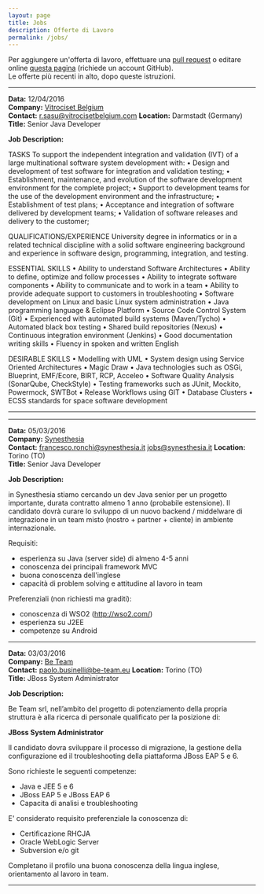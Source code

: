 ```yaml
---
layout: page
title: Jobs
description: Offerte di Lavoro
permalink: /jobs/
---
```


Per aggiungere un'offerta di lavoro, effettuare una 
[pull request](https://help.github.com/articles/creating-a-pull-request/) o
editare online
[questa pagina](https://github.com/jugtorino/jugtorino.github.io/edit/master/pages/j_jobs.md) 
(richiede un account GitHub).  
Le offerte più recenti in alto, dopo queste istruzioni.

---

**Data:** 12/04/2016  
**Company:** [Vitrociset Belgium](http://www.vitrocisetbelgium.com)  
**Contact:** <r.sasu@vitrocisetbelgium.com>
**Location:** Darmstadt (Germany)  
**Title:** Senior Java Developer  

**Job Description:**

TASKS
To support the independent integration and validation (IVT) of a large multinational software system development with:
•	Design and development of test software for integration and validation testing;
•	Establishment, maintenance, and evolution of the software development environment for the complete project;
•	Support to development teams for the use of the development environment and the infrastructure;
•	Establishment of test plans;
•	Acceptance and integration of software delivered by development teams;
•	Validation of software releases and delivery to the customer;
 
QUALIFICATIONS/EXPERIENCE
University degree in informatics or in a related technical discipline with a solid software engineering background and experience in software design, programming, integration, and testing.
 
ESSENTIAL SKILLS
•	Ability to understand Software Architectures
•	Ability to define, optimize and follow processes
•	Ability to integrate software components
•	Ability to communicate and to work in a team
•	Ability to provide adequate support to customers in troubleshooting
•	Software development on Linux and basic Linux system administration
•	Java programming language & Eclipse Platform
•	Source Code Control System (Git)
•	Experienced with automated build systems (Maven/Tycho)
•	Automated black box testing
•	Shared build repositories (Nexus)
•	Continuous integration environment (Jenkins)
•	Good documentation writing skills
•	Fluency in spoken and written English
 
DESIRABLE SKILLS
•	Modelling with UML
•	System design using Service Oriented Architectures
•	Magic Draw
•	Java technologies such as OSGi, Blueprint, EMF/Ecore, BIRT, RCP, Acceleo
•	Software Quality Analysis (SonarQube, CheckStyle)
•	Testing frameworks such as JUnit, Mockito, Powermock, SWTBot
•	Release Workflows using GIT
•	Database Clusters
•	ECSS standards for space software development 



---

---

**Data:** 05/03/2016  
**Company:** [Synesthesia](http://synesthesia.it/)  
**Contact:** <francesco.ronchi@synesthesia.it> <jobs@synesthesia.it>
**Location:** Torino (TO)  
**Title:** Senior Java Developer  

**Job Description:**

in Synesthesia stiamo cercando un dev Java senior per un progetto importante, durata contratto almeno 1 anno (probabile estensione).
Il candidato dovrà curare lo sviluppo di un nuovo backend / middelware di integrazione in un team misto (nostro + partner + cliente) in ambiente internazionale.

Requisiti: 
- esperienza su Java (server side) di almeno 4-5 anni
- conoscenza dei principali framework MVC
- buona conoscenza dell'inglese 
- capacità di problem solving e attitudine al lavoro in team

Preferenziali (non richiesti ma graditi):
- conoscenza di WSO2 (http://wso2.com/)
- esperienza su J2EE
- competenze su Android


---

**Data:** 03/03/2016  
**Company:** [Be Team](http://www.be-team.eu/)  
**Contact:** <paolo.businelli@be-team.eu>
**Location:** Torino (TO)  
**Title:** JBoss System Administrator  

**Job Description:**

Be Team srl, nell’ambito del progetto di potenziamento della propria struttura è
alla ricerca di personale qualificato per la posizione di:

**JBoss System Administrator**

Il candidato dovra sviluppare il processo di migrazione, la gestione della configurazione ed il troubleshooting
della piattaforma JBoss EAP 5 e 6.

Sono richieste le seguenti competenze:

* Java e JEE 5 e 6
* JBoss EAP 5 e JBoss EAP 6
* Capacita di analisi e troubleshooting

E' considerato requisito preferenziale la conoscenza di:

* Certificazione RHCJA
* Oracle WebLogic Server
* Subversion e/o git

Completano il profilo una buona conoscenza della lingua inglese, orientamento al lavoro in team.

---
